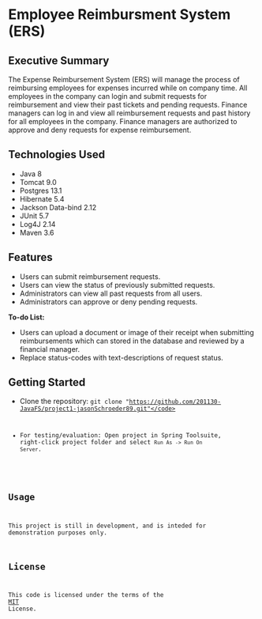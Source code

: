# Employee Reimbursment System (ERS)

## Executive Summary
The Expense Reimbursement System (ERS) will manage the process of reimbursing employees for expenses incurred while on company time. All employees in the company can login and submit requests for reimbursement and view their past tickets and pending requests. Finance managers can log in and view all reimbursement requests and past history for all employees in the company. Finance managers are authorized to approve and deny requests for expense reimbursement.

## Technologies Used

* Java 8
* Tomcat 9.0
* Postgres 13.1
* Hibernate 5.4
* Jackson Data-bind 2.12
* JUnit 5.7
* Log4J 2.14
* Maven 3.6

## Features
* Users can submit reimbursement requests.
* Users can view the status of previously submitted requests.
* Administrators can view all past requests from all users.
* Administrators can approve or deny pending requests.

**To-do List:**
* Users can upload a document or image of their receipt when submitting reimbursements which can stored in the database and reviewed by a financial manager.
* Replace status-codes with text-descriptions of request status.

## Getting Started
* Clone the repository: <code>git clone "https://github.com/201130-JavaFS/project1-jasonSchroeder89.git"</code>

* For testing/evaluation: Open project in Spring Toolsuite, right-click project folder and select <code>Run As -> Run On Server</code>.

## Usage
This project is still in development, and is inteded for demonstration purposes only.

## License
This code is licensed under the terms of the <a href="https://github.com/201130-JavaFS/project1-jasonSchroeder89/blob/master/LICENSE">MIT</a> License.
